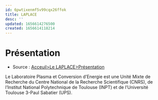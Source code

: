 ```yaml
---
id: 6pwtixenmf5v99cqx26ffok
title: LAPLACE
desc: ''
updated: 1656614276500
created: 1656614118214
---
```


# Présentation

- Source : [Acceuil>Le LAPLACE>Présentation](http://www.laplace.univ-tlse.fr/Presentation-1370?lang=fr)

Le Laboratoire Plasma et Conversion d’Energie est une Unité Mixte de Recherche du Centre National de la Recherche Scientifique (CNRS), de l’Institut National Polytechnique de Toulouse (INPT) et de l’Université Toulouse 3-Paul Sabatier (UPS).


